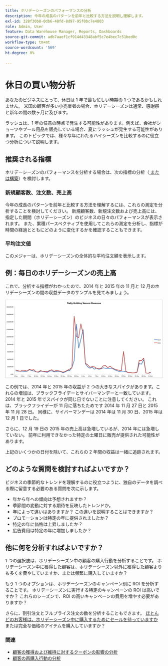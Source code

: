 ```yaml
---
title: ホリデーシーズンのパフォーマンスの分析
description: 今年の成長のパターンを前年と比較する方法を説明し理解します。
exl-id: 328f30b8-0db6-48fd-8d97-95f0bc7e4803
role: Admin, User
feature: Data Warehouse Manager, Reports, Dashboards
source-git-commit: adb7aaef1cf914d43348abf5c7e4bec7c51bed0c
workflow-type: tm+mt
source-wordcount: '569'
ht-degree: 0%

---
```


# 休日の買い物分析

あなたのビジネスにとって、休日は 1 年で最も忙しい時期の 1 つであるかもしれません。 米国の顧客が多い小売業者の場合、ホリデーシーズンは通常、感謝祭と新年の間の数ヶ月に及びます。

ラッシュは、1 年の任意の時点で発生する可能性があります。例えば、会社がショーツやプール用品を販売している場合、夏にラッシュが発生する可能性があります。 このトピックでは、様々な年にわたるハイシーズンを比較するのに役立つ分析について説明します。

## 推奨される指標

ホリデーシーズンのパフォーマンスを分析する場合は、次の指標の分析（[&#x200B; または構築 &#x200B;](../../data-user/reports/ess-manage-data-metrics.md)）を検討します。

### 新規顧客数、注文数、売上高

今年の成長のパターンを前年と比較する方法を理解するには、これらの測定を分析することを検討してください。 新規顧客数、新規注文数および売上高には、指定した期間（ホリデーシーズン）のビジネスの日々のパフォーマンスが表示されます。 また、累積パースペクティブを使用してこれらの測定を分析し、指標が時間の経過とともにどのように変化するかを確認することもできます。

### 平均注文値

このメジャーは、ホリデーシーズンの全体的な平均注文額を表示します。

## 例：毎日のホリデーシーズンの売上高

これで、分析する指標がわかったので、2014 年と 2015 年の 11 月と 12 月のホリデーシーズンの間の収益データのサンプルを見てみましょう。

![2014 年と 2015 年のホリデーシーズンの売上高 &#x200B;](../../assets/Analyzing_holiday_season.png)

この例では、2014 年と 2015 年の収益が 2 つの大きなスパイクがあります。これらの増加は、ブラックフライデーとサイバーマンデーと一致しています。 2014 年と 2015 年でスパイクが同じ日でないことに注意してください。 これは、ブラックフライデーが 11 月に落ちたためです 2014 年 11 月 27 日と 2015 年 11 月 28 日。 同様に、サイバーマンデーは 2014 年は 11 月 30 日、2015 年は 12 月 1 日でした。

さらに、12 月 19 日の 2015 年の売上高は急増しているが、2014 年には急増していない。 前年に利用できなかった特定の土曜日に販売が提供された可能性があります。

上記のいくつかの日付を除いて、これらの 2 年間の収益は一緒に追跡されます。

## どのような質問を検討すればよいですか？

ビジネスの季節的なトレンドを理解するのに役立つように、独自のデータを調べる際に留意する必要のある質問を次に示します。

* 年から年への傾向は予想されますか？
* 季節間の変動に対する期待を反映したトレンドか。
* 年によって違いはありますか？ この違いを説明することはできますか？
* プロモーションは特定の年に提供されましたか？
* 特定の年に価格は上昇しましたか？
* 広告費用は特定の年に増加しましたか？

## 他に何を分析すればよいですか？

1 つの選択肢は、ホリデーシーズン中の顧客の購入行動を分析することです。 ホリデーシーズン中に獲得した顧客は、ホリデーシーズン以外に獲得した顧客よりも多くを費やしていますか、または頻繁に購入していますか？

もう 1 つのオプションは、ホリデーシーズンのキャンペーン別に ROI を分析することです。 ホリデーシーズンに実行する特定のキャンペーンの ROI は高いですか？ これらのシーズンで、ROI の高いキャンペーンの費用を増やす必要がありますか？

さらに、割引注文とフルプライス注文の数を分析することもできます。 [&#x200B; ほとんどのお客様は、ホリデーシーズン中に購入するためにセールを待っていますか &#x200B;](../analysis/coupon-usage.md) または完全な価格のアイテムを購入していますか？

### 関連

* [顧客の獲得および維持に対するクーポンの影響の分析](../analysis/coupon-impact.md)
* [顧客の再購入行動の分析](../analysis/repurchase-behavior.md)

